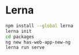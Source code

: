 # Lerna

```bash
npm install --global lerna
lerna init
cd packages
ng new has-web-app-new-ng
lerna run serve
```
